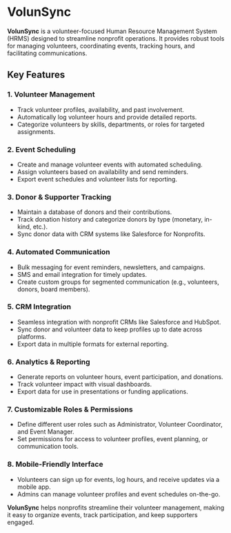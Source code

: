 # VolunSync

**VolunSync** is a volunteer-focused Human Resource Management System (HRMS) designed to streamline nonprofit operations. It provides robust tools for managing volunteers, coordinating events, tracking hours, and facilitating communications.

## Key Features

### 1. **Volunteer Management**

- Track volunteer profiles, availability, and past involvement.
- Automatically log volunteer hours and provide detailed reports.
- Categorize volunteers by skills, departments, or roles for targeted assignments.

### 2. **Event Scheduling**

- Create and manage volunteer events with automated scheduling.
- Assign volunteers based on availability and send reminders.
- Export event schedules and volunteer lists for reporting.

### 3. **Donor & Supporter Tracking**

- Maintain a database of donors and their contributions.
- Track donation history and categorize donors by type (monetary, in-kind, etc.).
- Sync donor data with CRM systems like Salesforce for Nonprofits.

### 4. **Automated Communication**

- Bulk messaging for event reminders, newsletters, and campaigns.
- SMS and email integration for timely updates.
- Create custom groups for segmented communication (e.g., volunteers, donors, board members).

### 5. **CRM Integration**

- Seamless integration with nonprofit CRMs like Salesforce and HubSpot.
- Sync donor and volunteer data to keep profiles up to date across platforms.
- Export data in multiple formats for external reporting.

### 6. **Analytics & Reporting**

- Generate reports on volunteer hours, event participation, and donations.
- Track volunteer impact with visual dashboards.
- Export data for use in presentations or funding applications.

### 7. **Customizable Roles & Permissions**

- Define different user roles such as Administrator, Volunteer Coordinator, and Event Manager.
- Set permissions for access to volunteer profiles, event planning, or communication tools.

### 8. **Mobile-Friendly Interface**

- Volunteers can sign up for events, log hours, and receive updates via a mobile app.
- Admins can manage volunteer profiles and event schedules on-the-go.

**VolunSync** helps nonprofits streamline their volunteer management, making it easy to organize events, track participation, and keep supporters engaged.
